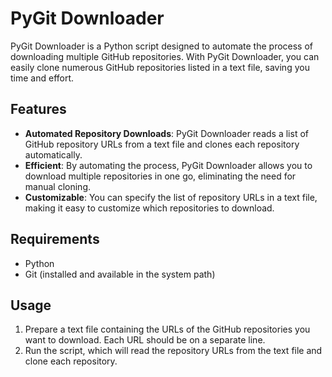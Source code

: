 # PyGit Downloader

PyGit Downloader is a Python script designed to automate the process of downloading multiple GitHub repositories. With PyGit Downloader, you can easily clone numerous GitHub repositories listed in a text file, saving you time and effort.

## Features

- **Automated Repository Downloads**: PyGit Downloader reads a list of GitHub repository URLs from a text file and clones each repository automatically.
- **Efficient**: By automating the process, PyGit Downloader allows you to download multiple repositories in one go, eliminating the need for manual cloning.
- **Customizable**: You can specify the list of repository URLs in a text file, making it easy to customize which repositories to download.

## Requirements

- Python 
- Git (installed and available in the system path)

## Usage

1. Prepare a text file containing the URLs of the GitHub repositories you want to download. Each URL should be on a separate line.
2. Run the script, which will read the repository URLs from the text file and clone each repository.
